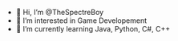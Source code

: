- 👋 Hi, I’m @TheSpectreBoy
- 👀 I’m interested in Game Developement
- 🌱 I’m currently learning Java, Python, C#, C++



<!---
TheSpectreBoy/TheSpectreBoy is a ✨ special ✨ repository because its `README.md` (this file) appears on your GitHub profile.
You can click the Preview link to take a look at your changes.
--->

